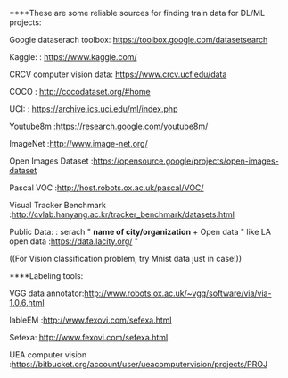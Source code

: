 ****These are some reliable sources for finding train data for DL/ML projects:



Google dataserach toolbox: https://toolbox.google.com/datasetsearch  

Kaggle:                  : https://www.kaggle.com/

CRCV computer vision data: https://www.crcv.ucf.edu/data

COCO                     : http://cocodataset.org/#home


UCI:                     : https://archive.ics.uci.edu/ml/index.php

Youtube8m                :https://research.google.com/youtube8m/


ImageNet                 :http://www.image-net.org/

Open Images Dataset      :https://opensource.google/projects/open-images-dataset

Pascal VOC               :http://host.robots.ox.ac.uk/pascal/VOC/

Visual Tracker Benchmark :http://cvlab.hanyang.ac.kr/tracker_benchmark/datasets.html




Public Data:             : serach " **name of city/organization** + Open data   "  like LA open data :https://data.lacity.org/ "


((For Vision classification problem, try Mnist data just in case!))


****Labeling tools:



VGG data annotator:http://www.robots.ox.ac.uk/~vgg/software/via/via-1.0.6.html

lableEM :http://www.fexovi.com/sefexa.html

Sefexa: http://www.fexovi.com/sefexa.html

UEA computer vision :https://bitbucket.org/account/user/ueacomputervision/projects/PROJ
